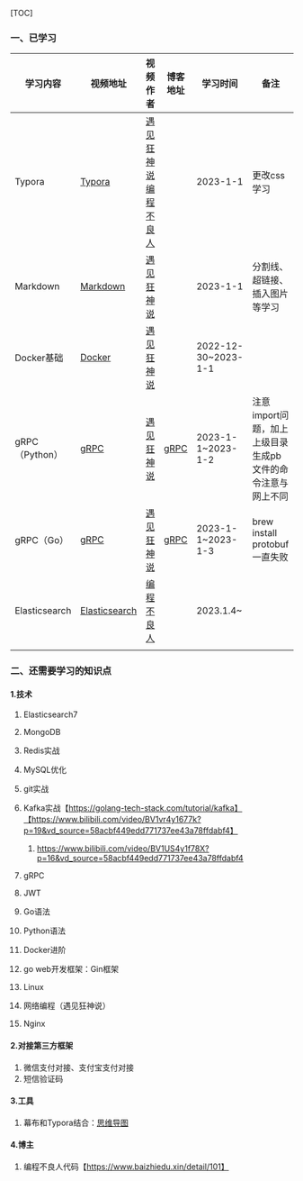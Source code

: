 [TOC]

### 一、已学习

| 学习内容       | 视频地址                                                     | 视频作者                                                     | 博客地址                                                     | 学习时间            | 备注                                                         |
| -------------- | ------------------------------------------------------------ | ------------------------------------------------------------ | ------------------------------------------------------------ | ------------------- | ------------------------------------------------------------ |
| Typora         | [Typora](https://www.bilibili.com/video/BV12T4y1g7se/?spm_id_from=333.999.0.0&vd_source=58acbf449edd771737ee43a78ffdabf4) | [遇见狂神说](https://space.bilibili.com/95256449)<br />[编程不良人](https://space.bilibili.com/352224540) |                                                              | 2023-1-1            | 更改css学习                                                  |
| Markdown       | [Markdown](https://www.bilibili.com/video/BV12J41137hu?p=6&vd_source=58acbf449edd771737ee43a78ffdabf4) | [遇见狂神说](https://space.bilibili.com/95256449)            |                                                              | 2023-1-1            | 分割线、超链接、插入图片等学习                               |
| Docker基础     | [Docker](https://www.bilibili.com/video/BV1og4y1q7M4/?spm_id_from=333.999.0.0) | [遇见狂神说](https://space.bilibili.com/95256449)            |                                                              | 2022-12-30~2023-1-1 |                                                              |
| gRPC（Python） | [gRPC](https://www.bilibili.com/video/BV1S24y1U7Xp?p=1&vd_source=58acbf449edd771737ee43a78ffdabf4) | [遇见狂神说](https://space.bilibili.com/95256449)            | [gRPC](https://blog.csdn.net/bocai_xiaodaidai/article/details/103958468) | 2023-1-1~2023-1-2   | 注意import问题，加上上级目录<br />生成pb文件的命令注意与网上不同 |
| gRPC（Go）     | [gRPC](https://www.bilibili.com/video/BV1S24y1U7Xp?p=1&vd_source=58acbf449edd771737ee43a78ffdabf4) | [遇见狂神说](https://space.bilibili.com/95256449)            | [gRPC](https://blog.csdn.net/weixin_43143310/article/details/125064588) | 2023-1-1~2023-1-3   | brew install protobuf一直失败                                |
| Elasticsearch  | [Elasticsearch](https://www.bilibili.com/video/BV1SQ4y1m7Ds?p=1&vd_source=58acbf449edd771737ee43a78ffdabf4) | [编程不良人](https://space.bilibili.com/352224540)           |                                                              | 2023.1.4~           |                                                              |
|                |                                                              |                                                              |                                                              |                     |                                                              |

### 二、还需要学习的知识点

#### 1.技术

1. Elasticsearch7
2. MongoDB
3. Redis实战
4. MySQL优化
5. git实战
6. Kafka实战【https://golang-tech-stack.com/tutorial/kafka】【https://www.bilibili.com/video/BV1vr4y1677k?p=19&vd_source=58acbf449edd771737ee43a78ffdabf4】
   1. https://www.bilibili.com/video/BV1US4y1f78X?p=16&vd_source=58acbf449edd771737ee43a78ffdabf4

7. gRPC
8. JWT
9. Go语法
10. Python语法
11. Docker进阶
12. go web开发框架：Gin框架
13. Linux
14. 网络编程（遇见狂神说）
15. Nginx

#### 2.对接第三方框架

1. 微信支付对接、支付宝支付对接
2. 短信验证码

#### 3.工具

1. 幕布和Typora结合：[思维导图](https://www.bilibili.com/video/BV1Vp4y1q7vD/?t=538.3&vd_source=58acbf449edd771737ee43a78ffdabf4)

#### 4.博主

1. 编程不良人代码【https://www.baizhiedu.xin/detail/101】



